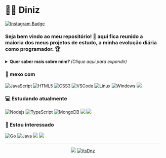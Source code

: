 # :man_technologist: Diniz
[![Instagram Badge](https://img.shields.io/badge/-itsdnz1-a43b9d?style=flat-square&logo=Instagram&logoColor=white&link=https://www.instagram.com/itsdnz1/)](https://www.instagram.com/itsdnz1/)


### Seja bem vindo ao meu repositório! 👋 aqui fica reunido a maioria dos meus projetos de estudo, a minha evolução diária como programador. 🏆

<details>
<summary> <b> Quer saber mais sobre mim? </b> <i>(Clique aqui para expandir)</i> </summary>

### 📖 Sobre mim
Comecei aprender programação por ajuda de um amigo meu e comecei a me interessar por isso 
estou sempre querendo evoluir mais e sempre estudando.
</details>

### 💼 mexo com
![JavaScript](https://img.shields.io/badge/-JavaScript-F7B93E?style=flat-square&logo=javascript&logoColor=fff)
![HTML5](https://img.shields.io/badge/-HTML5-E34F26?style=flat-square&logo=html5&logoColor=white)
![CSS3](https://img.shields.io/badge/-CSS3-549FDE?style=flat-square&logo=css3&logoColor=white)
![VSCode](https://img.shields.io/badge/-VSCode-0085D1?style=flat-square&logo=visual-studio-code&logoColor=white)
![Linux](https://img.shields.io/badge/-Linux-16C60C?style=flat-square&logo=linux&logoColor=white)
![Windows](https://img.shields.io/badge/-Windows-00ADEF?style=flat-square&logo=windows&logoColor=white)
<img src="https://img.shields.io/badge/discord-%237289DA.svg?&style=for-the-badge&logo=discord&logoColor=white" />

### 💻 Estudando atualmente
![Nodejs](https://img.shields.io/badge/-Node.js-43853d?style=flat-square&logo=Node.js&logoColor=white)
![TypeScript](https://img.shields.io/badge/-TypeScript-0077C6?style=flat-square&logo=typescript&logoColor=fff)
![MongoDB](https://img.shields.io/badge/-MongoDB-13aa52?style=flat-square&logo=mongodb&logoColor=white)
<img src="https://img.shields.io/badge/python-%233776AB.svg?&style=flat-square&logo=python&logoColor=white"/>
<img src="https://img.shields.io/badge/ruby-%23CC342D.svg?&style=for-the-badge&logo=ruby&logoColor=white" />



### 👀 Estou interessado
![Go](https://img.shields.io/badge/-Go-69d7e2?style=flat-square&logo=go&logoColor=white)
![Java](https://img.shields.io/badge/-Java-E42D2C?style=flat-square&logo=java&logoColor=white)
<img src="https://img.shields.io/badge/c++%20-%2300599C.svg?&style=for-the-badge&logo=c%2B%2B&logoColor=white"/>
<img src="https://img.shields.io/badge/mysql-%2300f.svg?&style=for-the-badge&logo=mysql&logoColor=white"/>

---
<p align = "center">
  <a href="https://github.com/itsDnz"><img src="https://github-readme-stats.vercel.app/api/top-langs/?username=itsDnz&layout=compact&theme=dark"/></a> 
  <a href="https://github.com/itsDnz"><img src="https://github-readme-stats.vercel.app/api?username=itsDnz&show_icons=true&theme=dark&include_all_commits=true&count_private=true" alt="itsDnz"/></a>
</p> 


